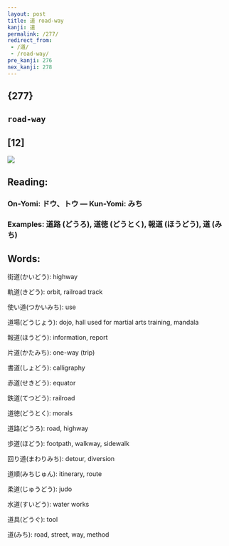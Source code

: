 ```yaml
---
layout: post
title: 道 road-way
kanji: 道
permalink: /277/
redirect_from:
 - /道/
 - /road-way/
pre_kanji: 276
nex_kanji: 278
---
```


## {277}

## `road-way`

## [12]

<div class="stroke"><img src="E98193.png" /></div>

## Reading:

### On-Yomi: ドウ、トウ &mdash; Kun-Yomi: みち

### Examples: 道路 (どうろ), 道徳 (どうとく), 報道 (ほうどう), 道 (みち)

## Words:

街道(かいどう): highway

軌道(きどう): orbit, railroad track

使い道(つかいみち): use

道場(どうじょう): dojo, hall used for martial arts training, mandala

報道(ほうどう): information, report

片道(かたみち): one-way (trip)

書道(しょどう): calligraphy

赤道(せきどう): equator

鉄道(てつどう): railroad

道徳(どうとく): morals

道路(どうろ): road, highway

歩道(ほどう): footpath, walkway, sidewalk

回り道(まわりみち): detour, diversion

道順(みちじゅん): itinerary, route

柔道(じゅうどう): judo

水道(すいどう): water works

道具(どうぐ): tool

道(みち): road, street, way, method
